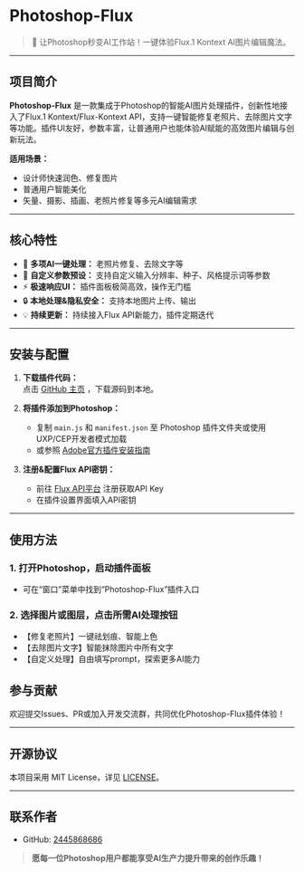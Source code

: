 # Photoshop-Flux

> 🚀 让Photoshop秒变AI工作站！一键体验Flux.1 Kontext AI图片编辑魔法。

---

## 项目简介

**Photoshop-Flux** 是一款集成于Photoshop的智能AI图片处理插件，创新性地接入了Flux.1 Kontext/Flux-Kontext API，支持一键智能修复老照片、去除图片文字等功能。插件UI友好，参数丰富，让普通用户也能体验AI赋能的高效图片编辑与创新玩法。

**适用场景：**  
- 设计师快速润色、修复图片  
- 普通用户智能美化
- 矢量、摄影、插画、老照片修复等多元AI编辑需求

---

## 核心特性

- 🌟 **多项AI一键处理：** 老照片修复、去除文字等
- 🧩 **自定义参数预设：** 支持自定义输入分辨率、种子、风格提示词等参数
- ⚡ **极速响应UI：** 插件面板极简高效，操作无门槛
- 🔒 **本地处理&隐私安全：** 支持本地图片上传、输出
- 💡 **持续更新：** 持续接入Flux API新能力，插件定期迭代

---

## 安装与配置

1. **下载插件代码：**  
   点击 [GitHub 主页](https://github.com/2445868686/Photoshop-Flux) ，下载源码到本地。

2. **将插件添加到Photoshop：**  
   - 复制 `main.js` 和 `manifest.json` 至 Photoshop 插件文件夹或使用UXP/CEP开发者模式加载  
   - 或参照 [Adobe官方插件安装指南](https://developer.adobe.com/photoshop/uxp/guides/installation/)

3. **注册&配置Flux API密钥：**  
   - 前往 [Flux API平台](https://bfl.ai) 注册获取API Key  
   - 在插件设置界面填入API密钥

---

## 使用方法

### 1. 打开Photoshop，启动插件面板  
   - 可在“窗口”菜单中找到“Photoshop-Flux”插件入口

### 2. 选择图片或图层，点击所需AI处理按钮  
   - 【修复老照片】一键祛划痕、智能上色  
   - 【去除图片文字】智能抹除图片中所有文字  
   - 【自定义处理】自由填写prompt，探索更多AI能力

## 参与贡献

欢迎提交Issues、PR或加入开发交流群，共同优化Photoshop-Flux插件体验！

---

## 开源协议

本项目采用 MIT License，详见 [LICENSE](./LICENSE)。

---

## 联系作者

- GitHub: [2445868686](https://github.com/2445868686)

> **愿每一位Photoshop用户都能享受AI生产力提升带来的创作乐趣！**
